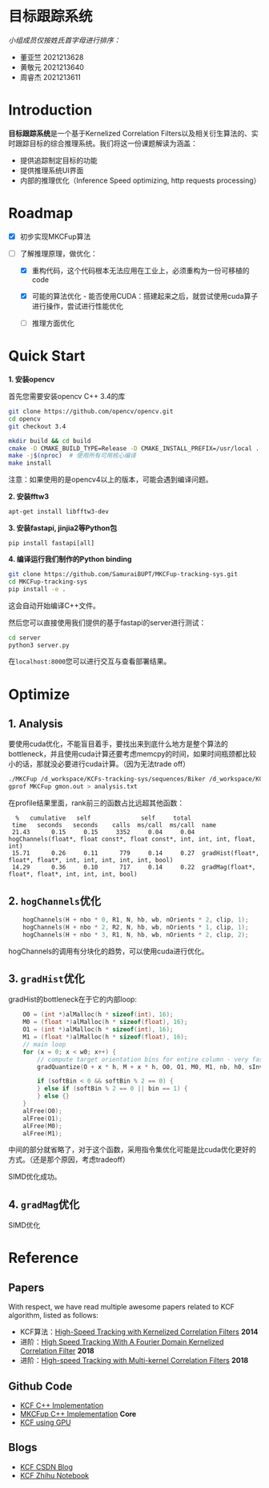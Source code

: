 # 目标跟踪系统

*小组成员仅按姓氏首字母进行排序：*

+ 董亚竺 2021213628
+ 黄敬元 2021213640
+ 周睿杰 2021213611



# Introduction

**目标跟踪系统**是一个基于Kernelized Correlation Filters以及相关衍生算法的、实时跟踪目标的综合推理系统。我们将这一份课题解读为涵盖：

+ 提供追踪制定目标的功能
+ 提供推理系统UI界面
+ 内部的推理优化（Inference Speed optimizing, http requests processing）



# Roadmap

+ [x] 初步实现MKCFup算法 

+ [ ] 了解推理原理，做优化：
  + [x] 重构代码，这个代码根本无法应用在工业上，必须重构为一份可移植的code
  + [x] 可能的算法优化 - 能否使用CUDA：搭建起来之后，就尝试使用cuda算子进行操作，尝试进行性能优化
  + [ ] 推理方面优化



# Quick Start

__1. 安装opencv__

首先您需要安装opencv C++ 3.4的库

```bash
git clone https://github.com/opencv/opencv.git
cd opencv
git checkout 3.4

mkdir build && cd build
cmake -D CMAKE_BUILD_TYPE=Release -D CMAKE_INSTALL_PREFIX=/usr/local ..
make -j$(nproc)  # 使用所有可用核心编译
make install
```

注意：如果使用的是opencv4以上的版本，可能会遇到编译问题。



__2. 安装fftw3__

```bash
apt-get install libfftw3-dev
```



__3. 安装fastapi, jinjia2等Python包__

```
pip install fastapi[all]
```



__4. 编译运行我们制作的Python binding__

```bash
git clone https://github.com/SamuraiBUPT/MKCFup-tracking-sys.git
cd MKCFup-tracking-sys
pip install -e .
```

这会自动开始编译C++文件。



然后您可以直接使用我们提供的基于fastapi的server进行测试：

```bash
cd server
python3 server.py
```

在`localhost:8000`您可以进行交互与查看部署结果。





# Optimize

## 1. Analysis

要使用cuda优化，不能盲目着手，要找出来到底什么地方是整个算法的bottleneck，并且使用cuda计算还要考虑memcpy的时间，如果时间瓶颈都比较小的话，那就没必要进行cuda计算。（因为无法trade off）

```bash
./MKCFup /d_workspace/KCFs-tracking-sys/sequences/Biker /d_workspace/KCFs-tracking-sys/res Biker
gprof MKCFup gmon.out > analysis.txt
```



在profile结果里面，rank前三的函数占比远超其他函数：

```
  %   cumulative   self              self     total           
 time   seconds   seconds    calls  ms/call  ms/call  name    
 21.43      0.15     0.15     3352     0.04     0.04  hogChannels(float*, float const*, float const*, int, int, int, float, int)
 15.71      0.26     0.11      779     0.14     0.27  gradHist(float*, float*, float*, int, int, int, int, int, bool)
 14.29      0.36     0.10      717     0.14     0.22  gradMag(float*, float*, float*, int, int, int, bool)
```



## 2. `hogChannels`优化

```cpp
    hogChannels(H + nbo * 0, R1, N, hb, wb, nOrients * 2, clip, 1);
    hogChannels(H + nbo * 2, R2, N, hb, wb, nOrients * 1, clip, 1);
    hogChannels(H + nbo * 3, R1, N, hb, wb, nOrients * 2, clip, 2);
```

hogChannels的调用有分块化的趋势，可以使用cuda进行优化。



## 3. `gradHist`优化

gradHist的bottleneck在于它的内部loop:

```cpp
    O0 = (int *)alMalloc(h * sizeof(int), 16);
    M0 = (float *)alMalloc(h * sizeof(float), 16);
    O1 = (int *)alMalloc(h * sizeof(int), 16);
    M1 = (float *)alMalloc(h * sizeof(float), 16);
    // main loop
    for (x = 0; x < w0; x++) {
        // compute target orientation bins for entire column - very fast
        gradQuantize(O + x * h, M + x * h, O0, O1, M0, M1, nb, h0, sInv2, nOrients, full, softBin >= 0);

        if (softBin < 0 && softBin % 2 == 0) {
        } else if (softBin % 2 == 0 || bin == 1) {
        } else {}
    }
    alFree(O0);
    alFree(O1);
    alFree(M0);
    alFree(M1);
```

中间的部分就省略了，对于这个函数，采用指令集优化可能是比cuda优化更好的方式。（还是那个原因，考虑tradeoff）

SIMD优化成功。



## 4. `gradMag`优化

SIMD优化





# Reference

## Papers

With respect, we have read multiple awesome papers related to KCF algorithm, listed as follows:

+ KCF算法：[High-Speed Tracking with Kernelized Correlation Filters](https://arxiv.org/pdf/1404.7584) **2014**
+ 进阶：[High Speed Tracking With A Fourier Domain Kernelized Correlation Filter](https://arxiv.org/pdf/1811.03236v1) **2018**
+ 进阶：[High-speed Tracking with Multi-kernel Correlation Filters](https://openaccess.thecvf.com/content_cvpr_2018/papers/Tang_High-Speed_Tracking_With_CVPR_2018_paper.pdf) **2018**



## Github Code

+ [KCF C++ Implementation](https://github.com/foolwood/KCF)
+ [MKCFup C++  Implementation](https://github.com/tominute/MKCFup) **Core**
+ [KCF using GPU](https://github.com/denismerigoux/GPU-tracking)



## Blogs

+ [KCF CSDN Blog](https://blog.csdn.net/EasonCcc/article/details/79658928)
+ [KCF Zhihu Notebook](https://zhuanlan.zhihu.com/p/33543297)
